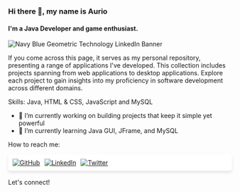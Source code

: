 ### **Hi there 👋, my name is Aurio**
#### I'm a Java Developer and game enthusiast.

![Navy Blue Geometric Technology LinkedIn Banner](https://github.com/auriorajaa/auriorajaa/assets/108510729/cda17c4d-152b-4b6f-ba1a-318fff8508c4)

If you come across this page, it serves as my personal repository, presenting a range of applications I've developed. This collection includes projects spanning from web applications to desktop applications. Explore each project to gain insights into my proficiency in software development across different domains.

Skills: Java, HTML & CSS, JavaScript and MySQL

- 🔭 I’m currently working on building projects that keep it simple yet powerful
- 🌱 I’m currently learning Java GUI, JFrame, and MySQL

How to reach me:
<div style="display: flex; gap: 10px; margin-top: 10px; box-shadow: 0 4px 6px rgba(0, 0, 0, 0.1); background-color: #fff; padding: 10px; border-radius: 5px;">
  <a href="https://github.com/auriorajaa">
    <img src="https://img.shields.io/badge/GitHub-24292e?style=for-the-badge&logo=github&logoColor=white" alt="GitHub">
  </a>
  <a href="https://www.linkedin.com/in/auriorajaa/">
    <img src="https://img.shields.io/badge/LinkedIn-0077B5?style=for-the-badge&logo=linkedin&logoColor=white" alt="LinkedIn">
  </a>
  <a href="https://twitter.com/hendrianoko">
    <img src="https://img.shields.io/badge/Twitter-1DA1F2?style=for-the-badge&logo=twitter&logoColor=white" alt="Twitter">
  </a>
</div>

</br>
Let's connect!
